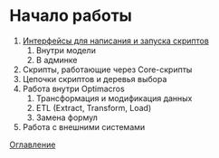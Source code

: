 # Начало работы

1. [Интерфейсы для написания и запуска скриптов](executionInterfaces.md)
    1. Внутри модели
    2. В админке
2. Скрипты, работающие через Core-скрипты
3. Цепочки скриптов и деревья выбора
4. Работа внутри Optimacros
    1. Трансформация и модификация данных
    2. ETL (Extract, Transform, Load)
    3. Замена формул
5. Работа с внешними системами


[Оглавление](README.md)